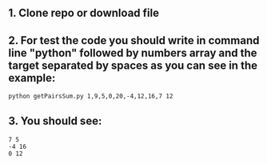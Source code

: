 ## 1. Clone repo or download file 

## 2. For test the code you should write in command line "python" followed by numbers array and the target separated by spaces as you can see in the example:
```bash
python getPairsSum.py 1,9,5,0,20,-4,12,16,7 12
```

## 3. You should see:
```
7 5
-4 16
0 12
```